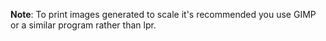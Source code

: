 **Note**: To print images generated to scale it's recommended you use GIMP
or a similar program rather than lpr.
